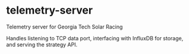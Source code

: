 # telemetry-server
Telemetry server for Georgia Tech Solar Racing

Handles listening to TCP data port, interfacing with InfluxDB for storage, and serving the strategy API.
